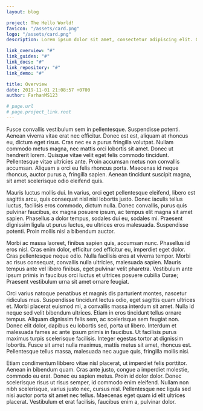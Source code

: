 ```yaml
---
layout: blog

project: The Hello World!
favicon: "/assets/card.png"
logo: "/assets/card.png"
description: Lorem ipsum dolor sit amet, consectetur adipiscing elit. Cras ut magna convallis justo pellentesque sagittis. Sed et neque id tellus elementum rhoncus. Morbi vel commodo mauris, vel maximus sem. Fusce scelerisque vestibulum pretium. Vestibulum at mi vehicula lorem commodo pharetra. Mauris malesuada quam a ex placerat, vel euismod ligula commodo. Mauris eu metus suscipit, faucibus tellus fermentum, pellentesque nisi. Aliquam posuere quam tortor, eget tristique odio congue ut. Duis ullamcorper et lorem sed condimentum. In hac habitasse platea dictumst. Proin scelerisque dictum viverra. Vestibulum ac scelerisque nibh, non tristique neque. Suspendisse potenti. Curabitur eu ullamcorper urna.

link_overview: "#"
link_guides: "#"
link_docs: "#"
link_repository: "#"
link_demo: "#"

title: Overview
date: 2019-11-01 21:08:57 +0700
author: FarhanMS123

# page.url
# page.project_link.root
---
```

Fusce convallis vestibulum sem in pellentesque. Suspendisse potenti. Aenean viverra vitae erat nec efficitur. Donec est est, aliquam at rhoncus eu, dictum eget risus. Cras nec ex a purus fringilla volutpat. Nullam commodo metus magna, nec mattis orci lobortis sit amet. Donec ut hendrerit lorem. Quisque vitae velit eget felis commodo tincidunt. Pellentesque vitae ultricies ante. Proin accumsan metus non convallis accumsan. Aliquam a orci eu felis rhoncus porta. Maecenas id neque rhoncus, auctor purus a, fringilla sapien. Aenean tincidunt suscipit magna, sit amet scelerisque odio eleifend quis.


Mauris luctus mollis dui. In varius, orci eget pellentesque eleifend, libero est sagittis arcu, quis consequat nisl nisl lobortis justo. Donec iaculis tellus luctus, facilisis eros commodo, dictum nulla. Donec convallis, purus quis pulvinar faucibus, ex magna posuere ipsum, ac tempus elit magna sit amet sapien. Phasellus a dolor tempus, sodales dui eu, sodales mi. Praesent dignissim ligula ut purus luctus, eu ultrices eros malesuada. Suspendisse potenti. Proin mollis nisl a bibendum auctor.


Morbi ac massa laoreet, finibus sapien quis, accumsan nunc. Phasellus id eros nisl. Cras enim dolor, efficitur sed efficitur eu, imperdiet eget dolor. Cras pellentesque neque odio. Nulla facilisis eros at viverra tempor. Morbi ac risus consequat, convallis nulla ultricies, malesuada sapien. Mauris tempus ante vel libero finibus, eget pulvinar velit pharetra. Vestibulum ante ipsum primis in faucibus orci luctus et ultrices posuere cubilia Curae; Praesent vestibulum urna sit amet ornare feugiat.


Orci varius natoque penatibus et magnis dis parturient montes, nascetur ridiculus mus. Suspendisse tincidunt lectus odio, eget sagittis quam ultrices et. Morbi placerat euismod mi, a convallis massa interdum sit amet. Nulla id neque sed velit bibendum ultrices. Etiam in eros tincidunt tellus ornare tempus. Aliquam dignissim felis sem, ac scelerisque sem feugiat non. Donec elit dolor, dapibus eu lobortis sed, porta ut libero. Interdum et malesuada fames ac ante ipsum primis in faucibus. Ut facilisis purus maximus turpis scelerisque facilisis. Integer egestas tortor at dignissim lobortis. Fusce sit amet nulla maximus, mattis metus sit amet, rhoncus est. Pellentesque tellus massa, malesuada nec augue quis, fringilla mollis nisi.


Etiam condimentum libbero vitae nisl placerat, ut imperdiet felis porttitor. Aenean in bibendum quam. Cras ante justo, congue a imperdiet molestie, commodo eu erat. Donec eu sapien metus. Proin id dolor dolor. Donec scelerisque risus ut risus semper, id commodo enim eleifend. Nullam non nibh scelerisque, varius justo nec, cursus nisl. Pellentesque nec ligula sed nisi auctor porta sit amet nec tellus. Maecenas eget quam id elit ultrices placerat. Vestibulum et erat facilisis, faucibus enim a, pulvinar dolor.